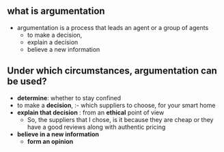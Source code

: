 ## what is argumentation
- argumentation is a process that leads an agent or a group of agents 
    - to make a decision,
    - explain a decision
    - believe a new information

## Under which circumstances, argumentation can be used?
- **determine**: whether to stay confined
- to make a **decision**, :- which suppliers to choose, for your smart home
- **explain that decision** : from an **ethical** point of view
    - So, the suppliers that I chose, is it because they are cheap or they have a good reviews along with authentic pricing
- **believe in a new information**
    - **form an opinion**
